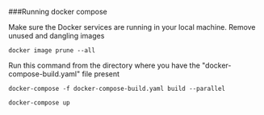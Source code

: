###Running docker compose

Make sure the Docker services are running in your local machine. Remove unused and dangling images

`docker image prune --all`

Run this command from the directory where you have the "docker-compose-build.yaml" file present

`docker-compose -f docker-compose-build.yaml build --parallel`

`docker-compose up`
